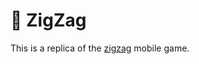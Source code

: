 # 💠 ZigZag
This is a replica of the [zigzag](https://play.google.com/store/apps/details?id=com.ketchapp.zigzaggame&hl=en_US&gl=US) mobile game.
